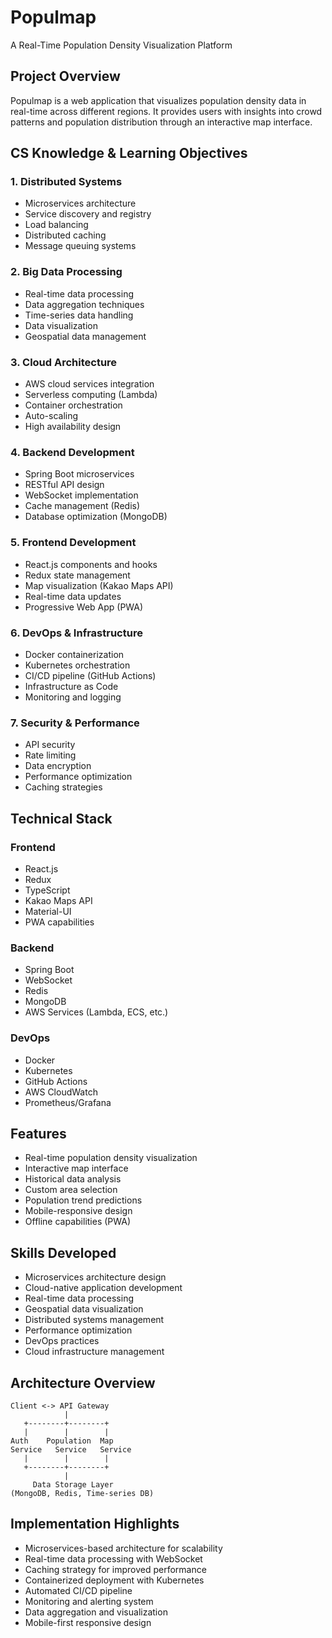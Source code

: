 # Populmap
A Real-Time Population Density Visualization Platform

## Project Overview
Populmap is a web application that visualizes population density data in real-time across different regions. It provides users with insights into crowd patterns and population distribution through an interactive map interface.

## CS Knowledge & Learning Objectives

### 1. Distributed Systems
- Microservices architecture
- Service discovery and registry
- Load balancing
- Distributed caching
- Message queuing systems

### 2. Big Data Processing
- Real-time data processing
- Data aggregation techniques
- Time-series data handling
- Data visualization
- Geospatial data management

### 3. Cloud Architecture
- AWS cloud services integration
- Serverless computing (Lambda)
- Container orchestration
- Auto-scaling
- High availability design

### 4. Backend Development
- Spring Boot microservices
- RESTful API design
- WebSocket implementation
- Cache management (Redis)
- Database optimization (MongoDB)

### 5. Frontend Development
- React.js components and hooks
- Redux state management
- Map visualization (Kakao Maps API)
- Real-time data updates
- Progressive Web App (PWA)

### 6. DevOps & Infrastructure
- Docker containerization
- Kubernetes orchestration
- CI/CD pipeline (GitHub Actions)
- Infrastructure as Code
- Monitoring and logging

### 7. Security & Performance
- API security
- Rate limiting
- Data encryption
- Performance optimization
- Caching strategies

## Technical Stack

### Frontend
- React.js
- Redux
- TypeScript
- Kakao Maps API
- Material-UI
- PWA capabilities

### Backend
- Spring Boot
- WebSocket
- Redis
- MongoDB
- AWS Services (Lambda, ECS, etc.)

### DevOps
- Docker
- Kubernetes
- GitHub Actions
- AWS CloudWatch
- Prometheus/Grafana

## Features
- Real-time population density visualization
- Interactive map interface
- Historical data analysis
- Custom area selection
- Population trend predictions
- Mobile-responsive design
- Offline capabilities (PWA)

## Skills Developed
- Microservices architecture design
- Cloud-native application development
- Real-time data processing
- Geospatial data visualization
- Distributed systems management
- Performance optimization
- DevOps practices
- Cloud infrastructure management

## Architecture Overview
```
Client <-> API Gateway
            |
   +--------+--------+
   |        |        |
Auth    Population  Map
Service   Service   Service
   |        |        |
   +--------+--------+
            |
     Data Storage Layer
(MongoDB, Redis, Time-series DB)
```

## Implementation Highlights
- Microservices-based architecture for scalability
- Real-time data processing with WebSocket
- Caching strategy for improved performance
- Containerized deployment with Kubernetes
- Automated CI/CD pipeline
- Monitoring and alerting system
- Data aggregation and visualization
- Mobile-first responsive design 